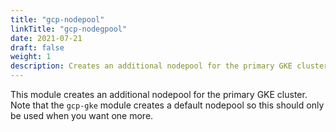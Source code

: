 ```yaml
---
title: "gcp-nodepool"
linkTitle: "gcp-nodegpool"
date: 2021-07-21
draft: false
weight: 1
description: Creates an additional nodepool for the primary GKE cluster.
---
```


This module creates an additional nodepool for the primary GKE cluster. Note that the
`gcp-gke` module creates a default nodepool so this should only be used when
you want one more.
